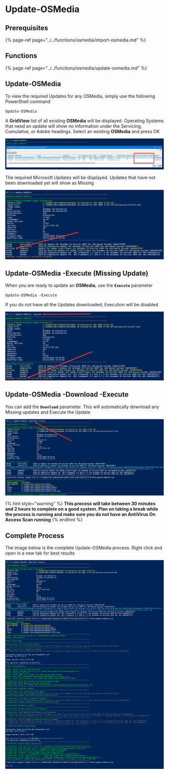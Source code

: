 # Update-OSMedia

## Prerequisites

{% page-ref page="../../functions/osmedia/import-osmedia.md" %}

## Functions

{% page-ref page="../../functions/osmedia/update-osmedia.md" %}

## Update-OSMedia

To view the required Updates for any OSMedia, simply use the following PowerShell command

```text
Update-OSMedia
```

A **GridView** list of all existing **OSMedia** will be displayed.  Operating Systems that need an update will show no information under the Servicing, Cumulative, or Adobe headings.  Select an existing **OSMedia** and press OK

![](../../../../.gitbook/assets/2019-02-10_2-46-42.png)

The required Microsoft Updates will be displayed.  Updates that have not been downloaded yet will show as Missing

![](../../../../.gitbook/assets/image%20%28176%29.png)

## Update-OSMedia -Execute \(Missing Update\)

When you are ready to update an **OSMedia**, use the **`Execute`** parameter

```text
Update-OSMedia -Execute
```

If you do not have all the Updates downloaded, Execution will be disabled

![](../../../../.gitbook/assets/image%20%2880%29.png)

## Update-OSMedia -Download -Execute

You can add the **`Download`** parameter.  This will automatically download any Missing updates and Execute the Update

![](../../../../.gitbook/assets/image%20%2893%29.png)

{% hint style="warning" %}
**This process will take between 30 minutes and 2 hours to complete on a good system.  Plan on taking a break while the process is running and make sure you do not have an AntiVirus On Access Scan running**
{% endhint %}

## Complete Process

The image below is the complete Update-OSMedia process.  Right click and open in a new tab for best results

![](../../../../.gitbook/assets/image%20%2833%29.png)









